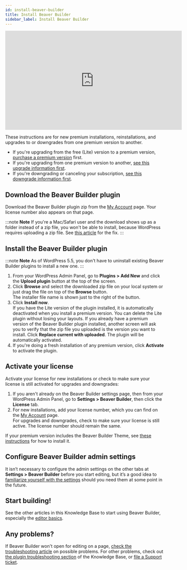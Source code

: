 ```yaml
---
id: install-beaver-builder
title: Install Beaver Builder
sidebar_label: Install Beaver Builder
---
```


<div class="embed-responsive embed-responsive-16by9">
  <iframe width="560" height="315" src="https://www.youtube.com/embed/x6FrwCHgaT4" frameborder="0" allow="accelerometer; autoplay; encrypted-media; gyroscope; picture-in-picture" allowfullscreen></iframe>
</div>

These instructions are for new premium installations, reinstallations, and upgrades to or downgrades from one premium version to another.

* If you're upgrading from the free (Lite) version to a premium version, [purchase a premium version](https://www.wpbeaverbuilder.com/pricing/) first.
* If you're upgrading from one premium version to another, [see this upgrade information first](/general/account-billing/upgrade-your-premium-license.md).
* If you're downgrading or canceling your subscription, [see this downgrade information first](/general/account-billing/downgrade-to-a-lower-version-of-beaver-builder/#downgrade-to-another-premium-version).

## Download the Beaver Builder plugin

Download the Beaver Builder plugin zip from the [My Account](https://www.wpbeaverbuilder.com/my-account/) page. Your license number also appears on that page.

:::note **Note**
If you're a Mac/Safari user and the download shows up as a folder instead of a zip file, you won't be able to install, because WordPress requires uploading a zip file. See [this article](beaver-builder/troubleshooting/common-issues/i-cant-upload-the-installer-zip-file-because-it-is-unzipped-when-i-download.md) for the fix.
:::

## Install the Beaver Builder plugin

:::note **Note**
As of WordPress 5.5, you don't have to uninstall existing Beaver Builder plugins to install a new one.
:::

1. From your WordPress Admin Panel, go to **Plugins > Add New** and click the **Upload plugin** button at the top of the screen.
2. Click **Browse** and select the downloaded zip file on your local system or just drag the file on top of the **Browse** button.  
The installer file name is shown just to the right of the button.
3. Click **Install now**.  
If you have the Lite version of the plugin installed, it is automatically deactivated when you install a premium version. You can delete the Lite plugin without losing your layouts.
If you already have a premium version of the Beaver Builder plugin installed, another screen will ask you to verify that the zip file you uploaded is the version you want to install. Click **Replace current with uploaded**. The plugin will be automatically activated.
4. If you're doing a fresh installation of any premium version, click **Activate** to activate the plugin.  

## Activate your license

Activate your license for new installations or check to make sure your license is still activated for upgrades and downgrades:

1. If you aren't already on the Beaver Builder settings page, then from your WordPress Admin Panel, go to **Settings > Beaver Builder**, then click the **License** tab.
2. For new installations, add your license number, which you can find on the [My Account](https://www.wpbeaverbuilder.com/my-account/) page.  
For upgrades and downgrades, check to make sure your license is still active. The license number should remain the same.

If your premium version includes the Beaver Builder Theme, see [these instructions](/bb-theme/getting-started/install-the-bb-theme-and-child-theme.md) for how to install it.

## Configure Beaver Builder admin settings

It isn’t necessary to configure the admin settings on the other tabs at **Settings > Beaver Builder** before you start editing, but it’s a good idea to [familiarize yourself with the settings](/beaver-builder/management-migration/settings-overview.md) should you need them at some point in the future.

## Start building!

See the other articles in this Knowledge Base to start using Beaver Builder, especially the [editor basics](/beaver-builder/getting-started/bb-editor-basics.mdx).

## Any problems?
If Beaver Builder won't open for editing on a page, [check the troubleshooting article](/beaver-builder/troubleshooting/miscellaneous/cant-open-page-in-beaver-builder.md) on possible problems. For other problems, check out [the plugin troubleshooting section](/beaver-builder/troubleshooting.mdx) of the Knowledge Base, or [file a Support ticket](https://www.wpbeaverbuilder.com/beaver-builder-support/).
